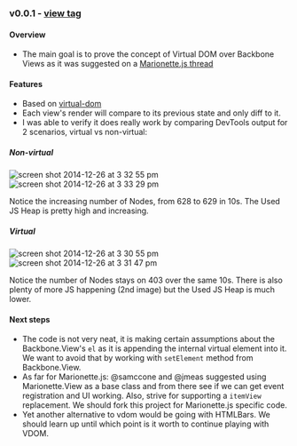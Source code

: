 ### v0.0.1 - [view tag](https://github.com/tiagorg/Backbone.VDOMView/releases/tag/v0.0.1)

#### Overview

* The main goal is to prove the concept of Virtual DOM over Backbone Views as it was suggested on a [Marionette.js thread](https://github.com/marionettejs/backbone.marionette/issues/2126)

#### Features

* Based on [virtual-dom](https://github.com/Matt-Esch/virtual-dom)
* Each view's render will compare to its previous state and only diff to it.
* I was able to verify it does really work by comparing DevTools output for 2 scenarios, virtual vs non-virtual:

##### Non-virtual
![screen shot 2014-12-26 at 3 32 55 pm](https://cloud.githubusercontent.com/assets/764487/5559881/db7e521c-8d14-11e4-9c44-fa0d0ea27622.png)
![screen shot 2014-12-26 at 3 33 29 pm](https://cloud.githubusercontent.com/assets/764487/5559882/e1369908-8d14-11e4-9795-78306243992a.png)

Notice the increasing number of Nodes, from 628 to 629 in 10s.
The Used JS Heap is pretty high and increasing.

##### Virtual 
![screen shot 2014-12-26 at 3 30 55 pm](https://cloud.githubusercontent.com/assets/764487/5559883/e83f20d0-8d14-11e4-93eb-6aa1929d7b36.png)
![screen shot 2014-12-26 at 3 31 47 pm](https://cloud.githubusercontent.com/assets/764487/5559884/eb53fcaa-8d14-11e4-9d9a-c534a21de720.png)

Notice the number of Nodes stays on 403 over the same 10s.
There is also plenty of more JS happening (2nd image) but the Used JS Heap is much lower.

#### Next steps

* The code is not very neat, it is making certain assumptions about the Backbone.View's ```el``` as it is appending the internal virtual element into it. We want to avoid that by working with ```setElement``` method from Backbone.View. 
* As far for Marionette.js: @samccone and @jmeas suggested using Marionette.View as a base class and from there see if we can get event registration and UI working. Also, strive for supporting a ```itemView``` replacement. We should fork this project for Marionette.js specific code.
* Yet another alternative to vdom would be going with HTMLBars. We should learn up until which point is it worth to continue playing with VDOM.

